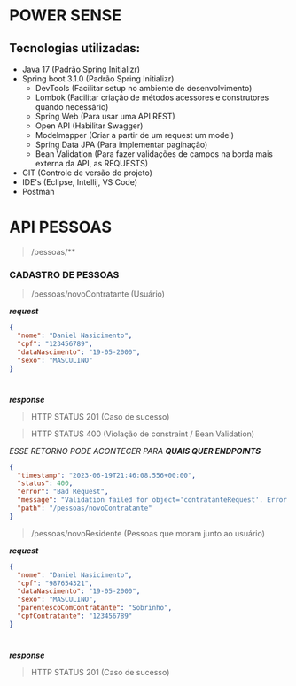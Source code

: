 # POWER SENSE

## Tecnologias utilizadas:

* Java 17 (Padrão Spring Initializr)
* Spring boot 3.1.0 (Padrão Spring Initializr)
    * DevTools (Facilitar setup no ambiente de desenvolvimento)
    * Lombok (Facilitar criação de métodos acessores e construtores quando necessário)
    * Spring Web (Para usar uma API REST)
    * Open API (Habilitar Swagger)
    * Modelmapper (Criar a partir de um request um model)
    * Spring Data JPA (Para implementar paginação)
    * Bean Validation (Para fazer validações de campos na borda mais externa da API, as REQUESTS)
* GIT (Controle de versão do projeto)
* IDE's (Eclipse, Intellij, VS Code)
* Postman


#

# API PESSOAS

> /pessoas/**

### CADASTRO DE PESSOAS
> /pessoas/novoContratante (Usuário)

***request***
```json
{
  "nome": "Daniel Nasicimento",
  "cpf": "123456789",
  "dataNascimento": "19-05-2000",
  "sexo": "MASCULINO"
}
```
#
***response***
> HTTP STATUS 201 (Caso de sucesso)

> HTTP STATUS 400 (Violação de constraint / Bean Validation) 

*ESSE RETORNO PODE ACONTECER PARA **QUAIS QUER ENDPOINTS***
```json
{
  "timestamp": "2023-06-19T21:46:08.556+00:00",
  "status": 400,
  "error": "Bad Request",
  "message": "Validation failed for object='contratanteRequest'. Error count: 2",
  "path": "/pessoas/novoContratante"
}
```


> /pessoas/novoResidente (Pessoas que moram junto ao usuário)

***request***
```json
{
  "nome": "Daniel Nasicimento",
  "cpf": "987654321",
  "dataNascimento": "19-05-2000",
  "sexo": "MASCULINO",
  "parentescoComContratante": "Sobrinho",
  "cpfContratante": "123456789"
}
```
#
***response***
> HTTP STATUS 201 (Caso de sucesso)